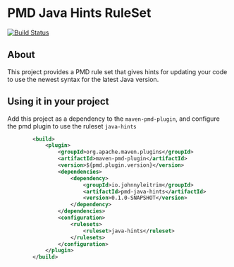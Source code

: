 # PMD Java Hints RuleSet

[![Build Status](https://api.travis-ci.org/johnnyleitrim/pmd-java-hints.svg?branch=master)](https://travis-ci.org/johnnyleitrim/pmd-java-hints/)

## About

This project provides a PMD rule set that gives hints for updating your code to use the newest syntax for the latest Java version.

## Using it in your project

Add this project as a dependency to the ```maven-pmd-plugin```, and configure the pmd plugin to use the ruleset ``java-hints``

```xml
        <build>
            <plugin>
                <groupId>org.apache.maven.plugins</groupId>
                <artifactId>maven-pmd-plugin</artifactId>
                <version>${pmd.plugin.version}</version>
                <dependencies>
                    <dependency>
                        <groupId>io.johnnyleitrim</groupId>
                        <artifactId>pmd-java-hints</artifactId>
                        <version>0.1.0-SNAPSHOT</version>
                    </dependency>
                </dependencies>
                <configuration>
                    <rulesets>
                        <ruleset>java-hints</ruleset>
                    </rulesets>
                </configuration>
            </plugin>
        </build>
```
